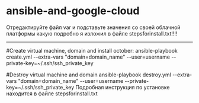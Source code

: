 # ansible-and-google-cloud
Отредактируйте файл var и подставьте значения со своей облачной платформы какую подробно я изложил в файле stepsforinstall.txt!!!!

----
#Create virtual machine, domain and install october:
ansible-playbook create.yml --extra-vars "domain=domain_name" --user=username --private-key=~/.ssh/ssh_private_key

#Destroy virtual machine and domain
ansible-playbook destroy.yml --extra-vars "domain=domain_name" --user=username --private-key=~/.ssh/ssh_private_key
 Подробная инструкция по установке находится в файле stepsforinstall.txt
